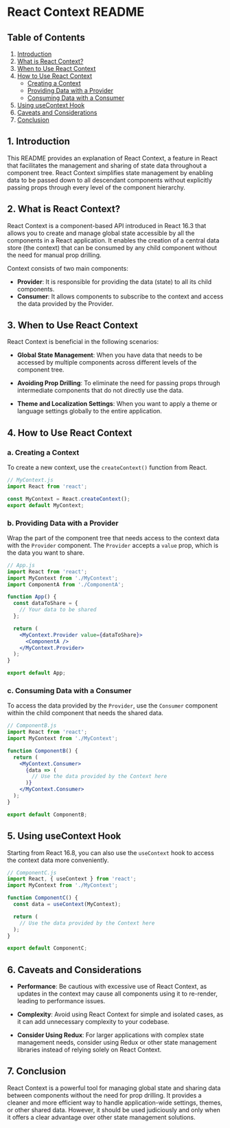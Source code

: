 # React Context README

## Table of Contents
1. [Introduction](#introduction)
2. [What is React Context?](#what-is-react-context)
3. [When to Use React Context](#when-to-use-react-context)
4. [How to Use React Context](#how-to-use-react-context)
   - [Creating a Context](#creating-a-context)
   - [Providing Data with a Provider](#providing-data-with-a-provider)
   - [Consuming Data with a Consumer](#consuming-data-with-a-consumer)
5. [Using useContext Hook](#using-usecontext-hook)
6. [Caveats and Considerations](#caveats-and-considerations)
7. [Conclusion](#conclusion)

## 1. Introduction

This README provides an explanation of React Context, a feature in React that facilitates the management and sharing of state data throughout a component tree. React Context simplifies state management by enabling data to be passed down to all descendant components without explicitly passing props through every level of the component hierarchy.

## 2. What is React Context?

React Context is a component-based API introduced in React 16.3 that allows you to create and manage global state accessible by all the components in a React application. It enables the creation of a central data store (the context) that can be consumed by any child component without the need for manual prop drilling.

Context consists of two main components:
- **Provider**: It is responsible for providing the data (state) to all its child components.
- **Consumer**: It allows components to subscribe to the context and access the data provided by the Provider.

## 3. When to Use React Context

React Context is beneficial in the following scenarios:

- **Global State Management**: When you have data that needs to be accessed by multiple components across different levels of the component tree.

- **Avoiding Prop Drilling**: To eliminate the need for passing props through intermediate components that do not directly use the data.

- **Theme and Localization Settings**: When you want to apply a theme or language settings globally to the entire application.

## 4. How to Use React Context

### a. Creating a Context

To create a new context, use the `createContext()` function from React.

```jsx
// MyContext.js
import React from 'react';

const MyContext = React.createContext();
export default MyContext;
```

### b. Providing Data with a Provider

Wrap the part of the component tree that needs access to the context data with the `Provider` component. The `Provider` accepts a `value` prop, which is the data you want to share.

```jsx
// App.js
import React from 'react';
import MyContext from './MyContext';
import ComponentA from './ComponentA';

function App() {
  const dataToShare = {
    // Your data to be shared
  };

  return (
    <MyContext.Provider value={dataToShare}>
      <ComponentA />
    </MyContext.Provider>
  );
}

export default App;
```

### c. Consuming Data with a Consumer

To access the data provided by the `Provider`, use the `Consumer` component within the child component that needs the shared data.

```jsx
// ComponentB.js
import React from 'react';
import MyContext from './MyContext';

function ComponentB() {
  return (
    <MyContext.Consumer>
      {data => (
        // Use the data provided by the Context here
      )}
    </MyContext.Consumer>
  );
}

export default ComponentB;
```

## 5. Using useContext Hook

Starting from React 16.8, you can also use the `useContext` hook to access the context data more conveniently.

```jsx
// ComponentC.js
import React, { useContext } from 'react';
import MyContext from './MyContext';

function ComponentC() {
  const data = useContext(MyContext);

  return (
    // Use the data provided by the Context here
  );
}

export default ComponentC;
```

## 6. Caveats and Considerations

- **Performance**: Be cautious with excessive use of React Context, as updates in the context may cause all components using it to re-render, leading to performance issues.

- **Complexity**: Avoid using React Context for simple and isolated cases, as it can add unnecessary complexity to your codebase.

- **Consider Using Redux**: For larger applications with complex state management needs, consider using Redux or other state management libraries instead of relying solely on React Context.

## 7. Conclusion

React Context is a powerful tool for managing global state and sharing data between components without the need for prop drilling. It provides a cleaner and more efficient way to handle application-wide settings, themes, or other shared data. However, it should be used judiciously and only when it offers a clear advantage over other state management solutions.